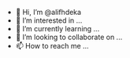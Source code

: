 - 👋 Hi, I’m @alifhdeka
- 👀 I’m interested in ...
- 🌱 I’m currently learning ...
- 💞️ I’m looking to collaborate on ...
- 📫 How to reach me ...

<!---
alifhdeka/alifhdeka is a ✨ special ✨ repository because its `README.md` (this file) appears on your GitHub profile.
You can click the Preview link to take a look at your changes.
--->
